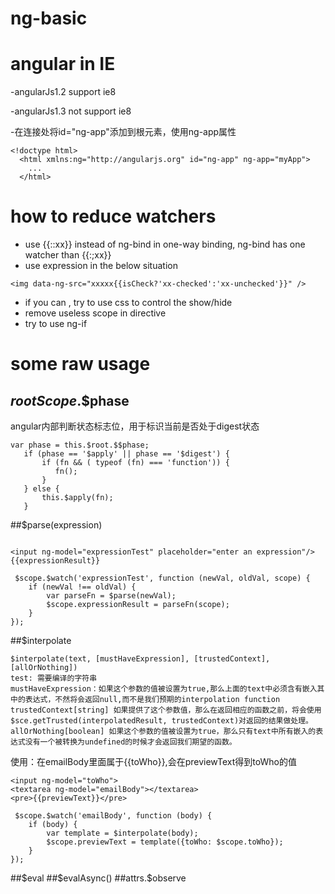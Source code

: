 # ng-basic

# angular in IE

-angularJs1.2 support ie8

-angularJs1.3 not support ie8

-在连接处将id="ng-app"添加到根元素，使用ng-app属性
```
<!doctype html>
  <html xmlns:ng="http://angularjs.org" id="ng-app" ng-app="myApp">
    ...
  </html>

```

# how to reduce watchers
- use {{::xx}} instead of ng-bind in one-way binding, ng-bind has one watcher than {{:;xx}}
- use expression in the below situation
```
<img data-ng-src="xxxxx{{isCheck?'xx-checked':'xx-unchecked'}}" />
```
- if you can , try to use css to control the show/hide
- remove useless scope in directive
- try to use ng-if

# some raw usage

## $rootScope.$$phase

angular内部判断状态标志位，用于标识当前是否处于digest状态

```
var phase = this.$root.$$phase;
   if (phase == '$apply' || phase == '$digest') {
       if (fn && ( typeof (fn) === 'function')) {
          fn();
       }
   } else {
       this.$apply(fn);
   }

```

##$parse(expression)

```

<input ng-model="expressionTest" placeholder="enter an expression"/>
{{expressionResult}}

```


```
 $scope.$watch('expressionTest', function (newVal, oldVal, scope) {
    if (newVal !== oldVal) {
        var parseFn = $parse(newVal);
        $scope.expressionResult = parseFn(scope);
    }
});

```

##$interpolate

```
$interpolate(text, [mustHaveExpression], [trustedContext], [allOrNothing])
test: 需要编译的字符串
mustHaveExpression：如果这个参数的值被设置为true,那么上面的text中必须含有嵌入其中的表达式，不然将会返回null,而不是我们预期的interpolation function
trustedContext[string] 如果提供了这个参数值，那么在返回相应的函数之前，将会使用$sce.getTrusted(interpolatedResult, trustedContext)对返回的结果做处理。
allOrNothing[boolean] 如果这个参数的值被设置为true，那么只有text中所有嵌入的表达式没有一个被转换为undefined的时候才会返回我们期望的函数。

```

使用：在emailBody里面属于{{toWho}},会在previewText得到toWho的值

```
<input ng-model="toWho">
<textarea ng-model="emailBody"></textarea>
<pre>{{previewText}}</pre>

```

```
 $scope.$watch('emailBody', function (body) {
    if (body) {
        var template = $interpolate(body);
        $scope.previewText = template({toWho: $scope.toWho});
    }
});

```


##$eval
##$evalAsync()
##attrs.$observe

